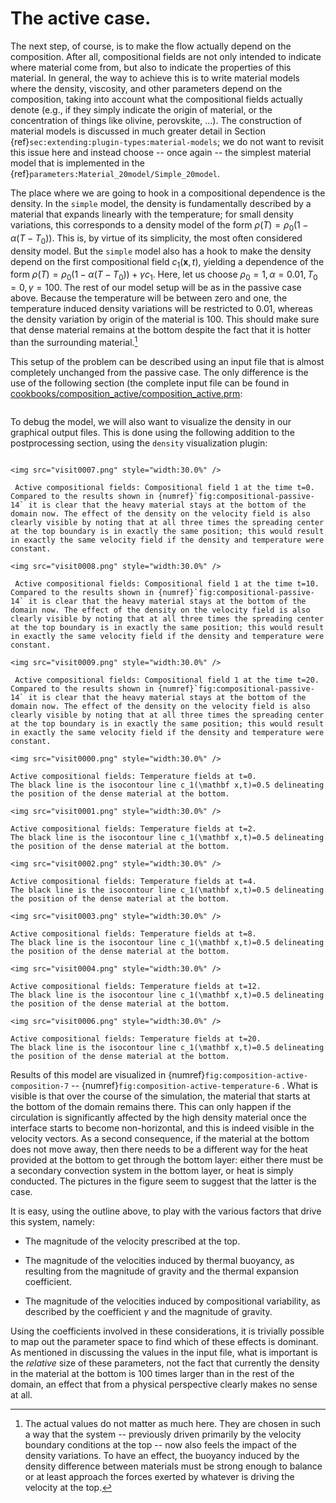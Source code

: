 # The active case.

The next step, of course, is to make the flow actually depend on the
composition. After all, compositional fields are not only intended to indicate
where material come from, but also to indicate the properties of this
material. In general, the way to achieve this is to write material models
where the density, viscosity, and other parameters depend on the composition,
taking into account what the compositional fields actually denote (e.g., if
they simply indicate the origin of material, or the concentration of things
like olivine, perovskite, ...). The construction of material models is
discussed in much greater detail in Section {ref}`sec:extending:plugin-types:material-models`;
we do not want to revisit this issue here and instead choose -- once
again -- the simplest material model that is implemented in the
{ref}`parameters:Material_20model/Simple_20model`.

The place where we are going to hook in a compositional dependence is the
density. In the `simple` model, the density is fundamentally described by a
material that expands linearly with the temperature; for small density
variations, this corresponds to a density model of the form
$\rho(T)=\rho_0(1-\alpha(T-T_0))$. This is, by virtue of its simplicity, the
most often considered density model. But the `simple` model also has a hook to
make the density depend on the first compositional field $c_1(\mathbf
x,t)$, yielding a dependence of the form
$\rho(T)=\rho_0(1-\alpha(T-T_0))+\gamma c_1$. Here, let us choose $\rho_0=1,
\alpha=0.01, T_0=0, \gamma=100$. The rest of our model setup will be as in the
passive case above. Because the temperature will be between zero and one, the
temperature induced density variations will be restricted to 0.01, whereas the
density variation by origin of the material is 100. This should make sure that
dense material remains at the bottom despite the fact that it is hotter than
the surrounding material.[^footnote1]

This setup of the problem can be described using an input file that is almost
completely unchanged from the passive case. The only difference is the use of
the following section (the complete input file can be found in
[cookbooks/composition_active/composition_active.prm](https://www.github.com/geodynamics/aspect/blob/main/cookbooks/composition_active/composition_active.prm):

```{literalinclude} active.part.prm
```

To debug the model, we will also want to visualize the density in our
graphical output files. This is done using the following addition to the
postprocessing section, using the `density` visualization plugin:

```{literalinclude} postprocess.part.prm
```

```{figure-md} fig:composition-active-composition-7
<img src="visit0007.png" style="width:30.0%" />

 Active compositional fields: Compositional field 1 at the time t=0. Compared to the results shown in {numref}`fig:compositional-passive-14` it is clear that the heavy material stays at the bottom of the domain now. The effect of the density on the velocity field is also clearly visible by noting that at all three times the spreading center at the top boundary is in exactly the same position; this would result in exactly the same velocity field if the density and temperature were constant.
```

```{figure-md} fig:composition-active-composition-8
<img src="visit0008.png" style="width:30.0%" />

 Active compositional fields: Compositional field 1 at the time t=10. Compared to the results shown in {numref}`fig:compositional-passive-14` it is clear that the heavy material stays at the bottom of the domain now. The effect of the density on the velocity field is also clearly visible by noting that at all three times the spreading center at the top boundary is in exactly the same position; this would result in exactly the same velocity field if the density and temperature were constant.
```

```{figure-md} fig:composition-active-composition-9
<img src="visit0009.png" style="width:30.0%" />

 Active compositional fields: Compositional field 1 at the time t=20. Compared to the results shown in {numref}`fig:compositional-passive-14` it is clear that the heavy material stays at the bottom of the domain now. The effect of the density on the velocity field is also clearly visible by noting that at all three times the spreading center at the top boundary is in exactly the same position; this would result in exactly the same velocity field if the density and temperature were constant.
```


```{figure-md} fig:composition-active-temperature-0
<img src="visit0000.png" style="width:30.0%" />

Active compositional fields: Temperature fields at t=0.
The black line is the isocontour line c_1(\mathbf x,t)=0.5 delineating the position of the dense material at the bottom.
```

```{figure-md} fig:composition-active-temperature-1
<img src="visit0001.png" style="width:30.0%" />

Active compositional fields: Temperature fields at t=2.
The black line is the isocontour line c_1(\mathbf x,t)=0.5 delineating the position of the dense material at the bottom.
```

```{figure-md} fig:composition-active-temperature-2
<img src="visit0002.png" style="width:30.0%" />

Active compositional fields: Temperature fields at t=4.
The black line is the isocontour line c_1(\mathbf x,t)=0.5 delineating the position of the dense material at the bottom.
```

```{figure-md} fig:composition-active-temperature-3
<img src="visit0003.png" style="width:30.0%" />

Active compositional fields: Temperature fields at t=8.
The black line is the isocontour line c_1(\mathbf x,t)=0.5 delineating the position of the dense material at the bottom.
```

```{figure-md} fig:composition-active-temperature-4
<img src="visit0004.png" style="width:30.0%" />

Active compositional fields: Temperature fields at t=12.
The black line is the isocontour line c_1(\mathbf x,t)=0.5 delineating the position of the dense material at the bottom.
```

```{figure-md} fig:composition-active-temperature-6
<img src="visit0006.png" style="width:30.0%" />

Active compositional fields: Temperature fields at t=20.
The black line is the isocontour line c_1(\mathbf x,t)=0.5 delineating the position of the dense material at the bottom.
```

Results of this model are visualized in {numref}`fig:composition-active-composition-7` --
{numref}`fig:composition-active-temperature-6` . What is
visible is that over the course of the simulation, the material that starts at
the bottom of the domain remains there. This can only happen if the
circulation is significantly affected by the high density material once the
interface starts to become non-horizontal, and this is indeed visible in the
velocity vectors. As a second consequence, if the material at the bottom does
not move away, then there needs to be a different way for the heat provided at
the bottom to get through the bottom layer: either there must be a secondary
convection system in the bottom layer, or heat is simply conducted. The
pictures in the figure seem to suggest that the latter is the case.

It is easy, using the outline above, to play with the various factors that
drive this system, namely:

-   The magnitude of the velocity prescribed at the top.

-   The magnitude of the velocities induced by thermal buoyancy, as resulting
    from the magnitude of gravity and the thermal expansion coefficient.

-   The magnitude of the velocities induced by compositional variability, as
    described by the coefficient $\gamma$ and the magnitude of gravity.

Using the coefficients involved in these considerations, it is trivially
possible to map out the parameter space to find which of these effects is
dominant. As mentioned in discussing the values in the input file, what is
important is the *relative* size of these parameters, not the fact that
currently the density in the material at the bottom is 100 times larger than
in the rest of the domain, an effect that from a physical perspective clearly
makes no sense at all.

[^footnote1]: The actual values do not matter as much here. They are chosen in such a
way that the system -- previously driven primarily by the velocity
boundary conditions at the top -- now also feels the impact of the
density variations. To have an effect, the buoyancy induced by the density
difference between materials must be strong enough to balance or at least
approach the forces exerted by whatever is driving the velocity at the top.
